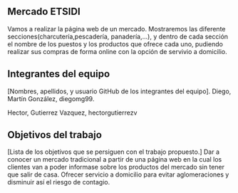 ## Mercado ETSIDI
Vamos a realizar la página web de un mercado.  Mostraremos las diferente secciones(charcutería,pescadería, panadería,...), y  dentro de cada sección  el nombre de los puestos y los productos que ofrece cada uno, pudiendo realizar sus compras de forma online con la opción de servivio a domicilio.

## Integrantes del  equipo

[Nombres, apellidos, y usuario GitHub de los integrantes del equipo].
Diego, Martín González, diegomg99.

Hector, Gutierrez Vazquez,  hectorgutierrezv

## Objetivos del trabajo

[Lista de los objetivos que se persiguen con el trabajo propuesto.]
Dar a conocer un mercado tradicional a partir de una página web en la cual los  clientes van a poder informase sobre los productos del  mercado sin tener que salir de casa.
Ofrecer servicio a domicilio para evitar aglomeraciones y disminuir así el riesgo de contagio.
